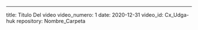 ---
title: Titulo Del video
video_numero: 1
date: 2020-12-31
video_id: Cx_Udga-huk
repository: Nombre_Carpeta
